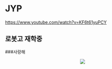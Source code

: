 # JYP
https://www.youtube.com/watch?v=KF6t61yuPCY
## 로봇고 재학중
###사랑해
<div align="center">
  <img src="https://github.com/oka1313/oka1313/assets/101691440/92118a53-c5b6-40bc-b130-bf8c398d7b51" />
</div>
